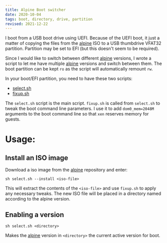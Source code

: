 ```yaml
---
title: Alpine Boot switcher
date: 2020-10-04
tags: boot, directory, drive, partition
revised: 2021-12-22
---
```


I boot from a USB boot drive using UEFI.  Because of the UEFI boot,
it just a matter of copying the files from the [alpine][alpine]
ISO to a USB thumbdrive VFAT32 partition.  Partition may be set to
EFI (but this doesn't seem to be required).

Since I would like to switch between different [alpine][alpine] versions,
I wrote a script to let me have multiple [alpine][alpine] versions and
switch between them.  The boot partition can be kept `ro` as the script
will automatically remount `rw`.

In your boot/EFI partition, you need to have these two scripts:

- [select.sh](https://github.com/alejandroliu/0ink.net/blob/master/snippets/alpine-boot-switcher/select.sh)
- [fixup.sh](https://github.com/alejandroliu/0ink.net/blob/master/snippets/alpine-boot-switcher/fixup.sh)

The `select.sh` script is the main script.  `fixup.sh` is called from
`select.sh` to tweak the boot command line parameters.  I use it to add
`dom0_mem=2048M` arguments to the boot command line so that `xen`
reserves memory for guests.

# Usage:

## Install an ISO image

Download a iso image from the [alpine][alpine] repository and enter:

```
sh select.sh --install <iso-file>
```

This will extract the contents of the `<iso-file>` and use `fixup.sh`
to apply any necessary tweaks.  The new ISO file will be placed
in a directory named according to the alpine version.


## Enabling a version

```
sh select.sh <directory>
```

Makes the [alpine][alpine] version in `<directory>` the current active
version for boot.



[alpine]: https://alpinelinux.org/

